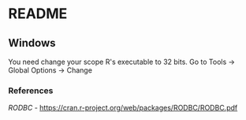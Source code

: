 # README

## Windows

You need change your scope R's executable to 32 bits. Go to Tools -> Global Options -> Change

### References

*RODBC* - https://cran.r-project.org/web/packages/RODBC/RODBC.pdf